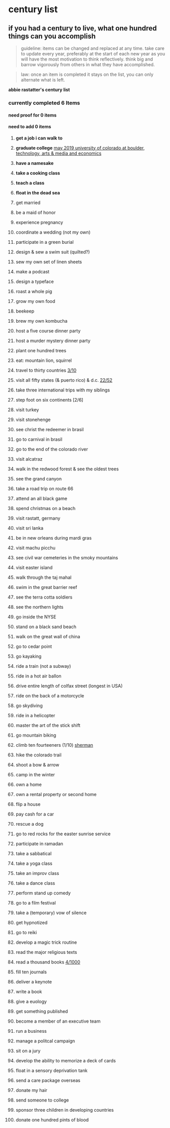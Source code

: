 # century list
## if you had a century to live, what one hundred things can you accomplish

> guideline: items can be changed and replaced at any time. take care to update every year, preferably at the start of each new year as you will have the most motivation to think reflectively. think big and barrow vigorously from others in what they have accomplished.

>law: once an item is completed it stays on the list, you can only alternate what is left.  

**abbie rastatter's century list**

### currently completed **6** Items
#### need proof for **0** items
#### need to add **0** items


1. **get a job i can walk to**

2. **graduate college** [may 2019 university of colorado at boulder, technology, arts & media and economics](../master/proof/college.png)
 
3. **have a namesake**

4. **take a cooking class**

5. **teach a class**

6. **float in the dead sea**

7. get married

8. be a maid of honor

9. experience pregnancy

10. coordinate a wedding (not my own)

11. participate in a green burial

12. design & sew a swim suit (quilted?)

13. sew my own set of linen sheets

14. make a podcast

15. design a typeface

16. roast a whole pig

17. grow my own food

18. beekeep 

19. brew my own kombucha

20. host a five course dinner party

21. host a murder mystery dinner party

22. plant one hundred trees  

23. eat: mountain lion, squirrel 

24. travel to thirty countries [3/10](../master/countries.md)

25. visit all fifty states (& puerto rico) & d.c. [22/52](../master/states.md)

26. take three international trips with my siblings

27. step foot on six continents [2/6]

28. visit turkey 

29. visit stonehenge

30. see christ the redeemer in brasil

31. go to carnival in brasil 

32. go to the end of the colorado river

33. visit alcatraz 

34. walk in the redwood forest & see the oldest trees

35. see the grand canyon

36. take a road trip on route 66

37. attend an all black game

38. spend christmas on a beach

39. visit rastatt, germany

40. visit sri lanka

41. be in new orleans during mardi gras

42. visit machu picchu

43. see civil war cemeteries in the smoky mountains

44. visit easter island 

45. walk through the taj mahal 

46. swim in the great barrier reef  

47. see the terra cotta soldiers 

48. see the northern lights

49. go inside the NYSE

50. stand on a black sand beach 

51. walk on the great wall of china 

52. go to cedar point

53. go kayaking

54. ride a train (not a subway)

55. ride in a hot air ballon  

56. drive entire length of colfax street (longest in USA)

57. ride on the back of a motorcycle

58. go skydiving  

59. ride in a helicopter

60. master the art of the stick shift

61. go mountain biking

62. climb ten fourteeners (1/10) [sherman](../master/proof/sherman.png)

63. hike the colorado trail 

64. shoot a bow & arrow

65. camp in the winter

66. own a home 

67. own a rental property or second home

68. flip a house

69. pay cash for a car 

70. rescue a dog 

71. go to red rocks for the easter sunrise service

72. participate in ramadan

73. take a sabbatical

74. take a yoga class

75. take an improv class

76. take a dance class

77. perform stand up comedy  

78. go to a film festival 

79. take a (temporary) vow of silence

80. get hypnotized 

81. go to reiki

82. develop a magic trick routine 

83. read the major religious texts

84. read a thousand books [4/1000](../master/books.md)

85. fill ten journals

86. deliver a keynote 

87. write a book

88. give a euology

89. get something published  

90. become a member of an executive team

91. run a business

92. manage a politcal campaign

93. sit on a jury  

94. develop the ability to memorize a deck of cards

95. float in a sensory deprivation tank

96. send a care package overseas

97. donate my hair

98. send someone to college

99. sponsor three children in developing countries

100. donate one hundred pints of blood
